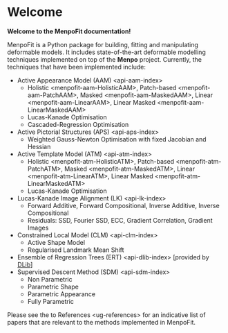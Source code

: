 Welcome
=======

**Welcome to the MenpoFit documentation!**

MenpoFit is a Python package for building, fitting and manipulating deformable models. It includes state-of-the-art deformable modelling techniques implemented on top of the **Menpo** project. Currently, the techniques that have been implemented include:

-   Active Appearance Model (AAM) &lt;api-aam-index&gt;
    -   Holistic &lt;menpofit-aam-HolisticAAM&gt;, Patch-based &lt;menpofit-aam-PatchAAM&gt;, Masked &lt;menpofit-aam-MaskedAAM&gt;, Linear &lt;menpofit-aam-LinearAAM&gt;, Linear Masked &lt;menpofit-aam-LinearMaskedAAM&gt;
    -   Lucas-Kanade Optimisation
    -   Cascaded-Regression Optimisation
-   Active Pictorial Structures (APS) &lt;api-aps-index&gt;
    -   Weighted Gauss-Newton Optimisation with fixed Jacobian and Hessian
-   Active Template Model (ATM) &lt;api-atm-index&gt;
    -   Holistic &lt;menpofit-atm-HolisticATM&gt;, Patch-based &lt;menpofit-atm-PatchATM&gt;, Masked &lt;menpofit-atm-MaskedATM&gt;, Linear &lt;menpofit-atm-LinearATM&gt;, Linear Masked &lt;menpofit-atm-LinearMaskedATM&gt;
    -   Lucas-Kanade Optimisation
-   Lucas-Kanade Image Alignment (LK) &lt;api-lk-index&gt;
    -   Forward Additive, Forward Compositional, Inverse Additive, Inverse Compositional
    -   Residuals: SSD, Fourier SSD, ECC, Gradient Correlation, Gradient Images
-   Constrained Local Model (CLM) &lt;api-clm-index&gt;
    -   Active Shape Model
    -   Regularised Landmark Mean Shift
-   Ensemble of Regression Trees (ERT) &lt;api-dlib-index&gt; \[provided by [DLib](http://dlib.net/)\]
-   Supervised Descent Method (SDM) &lt;api-sdm-index&gt;
    -   Non Parametric
    -   Parametric Shape
    -   Parametric Appearance
    -   Fully Parametric

Please see the to References &lt;ug-references&gt; for an indicative list of papers that are relevant to the methods implemented in MenpoFit.
